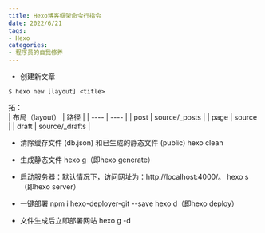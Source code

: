 ```yaml
---
title: Hexo博客框架命令行指令
date: 2022/6/21
tags:
- Hexo
categories:
- 程序员的自我修养
---
```



- 创建新文章
```
$ hexo new [layout] <title>
```
拓：  
|  布局（layout）   | 路径  |
|  ----  | ----  |
| post  | source/_posts |
| page  | source |
| draft  | source/_drafts |


<!--more-->


- 清除缓存文件 (db.json) 和已生成的静态文件 (public)
hexo clean

- 生成静态文件
hexo g（即hexo generate）

- 启动服务器：默认情况下，访问网址为：http://localhost:4000/。
hexo s（即hexo server）

- 一键部署
npm i hexo-deployer-git --save
hexo d（即hexo deploy）

- 文件生成后立即部署网站
hexo g -d